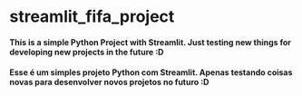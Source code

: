 # streamlit_fifa_project


#### This is a simple Python Project with Streamlit. Just testing new things for developing new projects in the future :D



#### Esse é um simples projeto Python com Streamlit. Apenas testando coisas novas para desenvolver novos projetos no futuro :D
